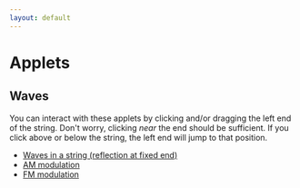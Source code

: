 ```yaml
---
layout: default
---
```


Applets
=======

Waves
-----

You can interact with these applets by clicking and/or dragging the left
end of the string.  Don't worry, clicking *near* the end should be
sufficient.  If you click above or below the string, the left end will
jump to that position.

* [Waves in a string (reflection at fixed end)](applets/transverse_wave.html)
* [AM modulation](applets/AM_modulation.html)
* [FM modulation](applets/FM_modulation.html)
